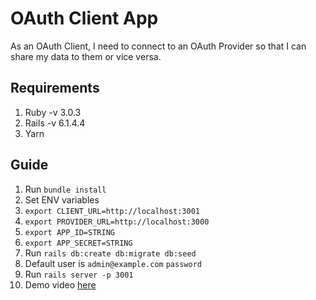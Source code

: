 # OAuth Client App
As an OAuth Client, I need to connect to an OAuth Provider so that I can share my data to them or vice versa.

## Requirements

 1. Ruby -v 3.0.3
 2. Rails -v 6.1.4.4
 3. Yarn

## Guide

 1. Run `bundle install`
 2. Set ENV variables
   1. `export CLIENT_URL=http://localhost:3001`
   2. `export PROVIDER_URL=http://localhost:3000`
   3. `export APP_ID=STRING`
   4. `export APP_SECRET=STRING`
 3. Run `rails db:create db:migrate db:seed`
 4. Default user is `admin@example.com` `password`
 5. Run `rails server -p 3001`
 6. Demo video [here](https://drive.google.com/file/d/1iaNihKpNIVmPJkHq_t4RcTUQ354MMV8a/view?usp=sharing)